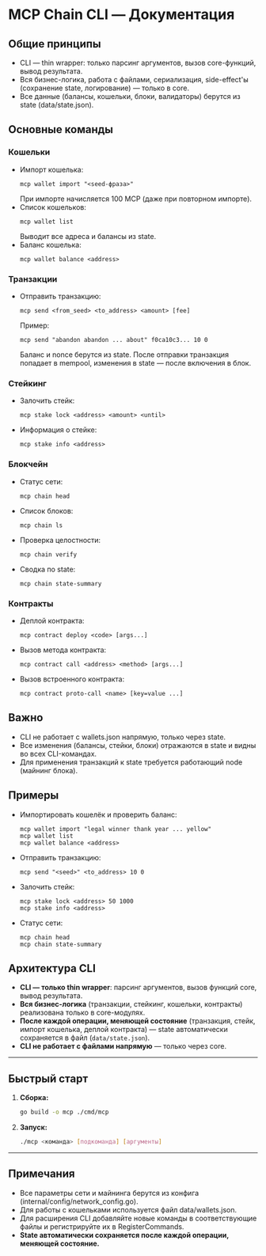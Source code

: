 # MCP Chain CLI — Документация

## Общие принципы
- CLI — thin wrapper: только парсинг аргументов, вызов core-функций, вывод результата.
- Вся бизнес-логика, работа с файлами, сериализация, side-effect'ы (сохранение state, логирование) — только в core.
- Все данные (балансы, кошельки, блоки, валидаторы) берутся из state (data/state.json).

## Основные команды

### Кошельки
- Импорт кошелька:
  ```
  mcp wallet import "<seed-фраза>"
  ```
  При импорте начисляется 100 MCP (даже при повторном импорте).
- Список кошельков:
  ```
  mcp wallet list
  ```
  Выводит все адреса и балансы из state.
- Баланс кошелька:
  ```
  mcp wallet balance <address>
  ```

### Транзакции
- Отправить транзакцию:
  ```
  mcp send <from_seed> <to_address> <amount> [fee]
  ```
  Пример:
  ```
  mcp send "abandon abandon ... about" f0ca10c3... 10 0
  ```
  Баланс и nonce берутся из state. После отправки транзакция попадает в mempool, изменения в state — после включения в блок.

### Стейкинг
- Залочить стейк:
  ```
  mcp stake lock <address> <amount> <until>
  ```
- Информация о стейке:
  ```
  mcp stake info <address>
  ```

### Блокчейн
- Статус сети:
  ```
  mcp chain head
  ```
- Список блоков:
  ```
  mcp chain ls
  ```
- Проверка целостности:
  ```
  mcp chain verify
  ```
- Сводка по state:
  ```
  mcp chain state-summary
  ```

### Контракты
- Деплой контракта:
  ```
  mcp contract deploy <code> [args...]
  ```
- Вызов метода контракта:
  ```
  mcp contract call <address> <method> [args...]
  ```
- Вызов встроенного контракта:
  ```
  mcp contract proto-call <name> [key=value ...]
  ```

## Важно
- CLI не работает с wallets.json напрямую, только через state.
- Все изменения (балансы, стейки, блоки) отражаются в state и видны во всех CLI-командах.
- Для применения транзакций к state требуется работающий node (майнинг блока).

## Примеры
- Импортировать кошелёк и проверить баланс:
  ```
  mcp wallet import "legal winner thank year ... yellow"
  mcp wallet list
  mcp wallet balance <address>
  ```
- Отправить транзакцию:
  ```
  mcp send "<seed>" <to_address> 10 0
  ```
- Залочить стейк:
  ```
  mcp stake lock <address> 50 1000
  mcp stake info <address>
  ```
- Статус сети:
  ```
  mcp chain head
  mcp chain state-summary
  ```

## Архитектура CLI
- **CLI — только thin wrapper**: парсинг аргументов, вызов функций core, вывод результата.
- **Вся бизнес-логика** (транзакции, стейкинг, кошельки, контракты) реализована только в core-модулях.
- **После каждой операции, меняющей состояние** (транзакция, стейк, импорт кошелька, деплой контракта) — state автоматически сохраняется в файл (`data/state.json`).
- **CLI не работает с файлами напрямую** — только через core.

---

## Быстрый старт

1. **Сборка:**
   ```sh
   go build -o mcp ./cmd/mcp
   ```
2. **Запуск:**
   ```sh
   ./mcp <команда> [подкоманда] [аргументы]
   ```

---

## Примечания
- Все параметры сети и майнинга берутся из конфига (internal/config/network_config.go).
- Для работы с кошельками используется файл data/wallets.json.
- Для расширения CLI добавляйте новые команды в соответствующие файлы и регистрируйте их в RegisterCommands.
- **State автоматически сохраняется после каждой операции, меняющей состояние.** 